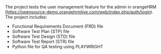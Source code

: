 The project tests the user management feature for the admin in orangeHRM (https://opensource-demo.orangehrmlive.com/web/index.php/auth/login).
The project includes:
  - Functional Requirements Document (FRD) file
  - Software Test Plan (STP) file
  - Software Test Design (STD) file
  - Software Test Report (STR) file
  - Python file for QA testing using PLAYWRIGHT
